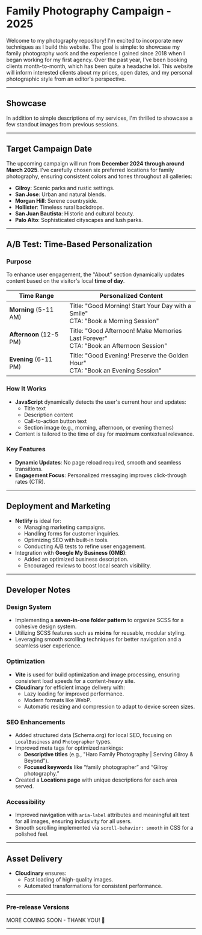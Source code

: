
# **Family Photography Campaign - 2025**  

Welcome to my photography repository! I'm excited to incorporate new techniques as I build this website. The goal is simple: to showcase my family photography work and the experience I gained since 2018 when I began working for my first agency. Over the past year, I've been booking clients month-to-month, which has been quite a headache lol. This website will inform interested clients about my prices, open dates, and my personal photographic style from an editor's perspective.

---

## **Showcase**  

In addition to simple descriptions of my services, I'm thrilled to showcase a few standout images from previous sessions.  

---

## **Target Campaign Date**  

The upcoming campaign will run from **December 2024 through around March 2025**. I’ve carefully chosen six preferred locations for family photography, ensuring consistent colors and tones throughout all galleries:  

- **Gilroy**: Scenic parks and rustic settings.  
- **San Jose**: Urban and natural blends.  
- **Morgan Hill**: Serene countryside.  
- **Hollister**: Timeless rural backdrops.  
- **San Juan Bautista**: Historic and cultural beauty.  
- **Palo Alto**: Sophisticated cityscapes and lush parks.

---

## **A/B Test: Time-Based Personalization**

### **Purpose**

To enhance user engagement, the "About" section dynamically updates content based on the visitor's local **time of day**.

| **Time Range**       | **Personalized Content**                                      |
|-----------------------|---------------------------------------------------------------|
| **Morning** (5-11 AM) | Title: "Good Morning! Start Your Day with a Smile" <br> CTA: "Book a Morning Session" |
| **Afternoon** (12-5 PM) | Title: "Good Afternoon! Make Memories Last Forever" <br> CTA: "Book an Afternoon Session" |
| **Evening** (6-11 PM) | Title: "Good Evening! Preserve the Golden Hour" <br> CTA: "Book an Evening Session" |

### **How It Works**

- **JavaScript** dynamically detects the user's current hour and updates:  
  - Title text  
  - Description content  
  - Call-to-action button text  
  - Section image (e.g., morning, afternoon, or evening themes)  
- Content is tailored to the time of day for maximum contextual relevance.  

### **Key Features**  

- **Dynamic Updates**: No page reload required, smooth and seamless transitions.  
- **Engagement Focus**: Personalized messaging improves click-through rates (CTR).  

---

## **Deployment and Marketing**  

- **Netlify** is ideal for:  
  - Managing marketing campaigns.  
  - Handling forms for customer inquiries.  
  - Optimizing SEO with built-in tools.  
  - Conducting A/B tests to refine user engagement.  
- Integration with **Google My Business (GMB)**:
  - Added an optimized business description.
  - Encouraged reviews to boost local search visibility.  

---

## **Developer Notes**  

### **Design System**  

- Implementing a **seven-in-one folder pattern** to organize SCSS for a cohesive design system.  
- Utilizing SCSS features such as **mixins** for reusable, modular styling.  
- Leveraging smooth scrolling techniques for better navigation and a seamless user experience.

### **Optimization**  

- **Vite** is used for build optimization and image processing, ensuring consistent load speeds for a content-heavy site.  
- **Cloudinary** for efficient image delivery with:
  - Lazy loading for improved performance.
  - Modern formats like WebP.
  - Automatic resizing and compression to adapt to device screen sizes.  

### **SEO Enhancements**  

- Added structured data (Schema.org) for local SEO, focusing on `LocalBusiness` and `Photographer` types.  
- Improved meta tags for optimized rankings:
  - **Descriptive titles** (e.g., "Haro Family Photography | Serving Gilroy & Beyond").  
  - **Focused keywords** like “family photographer” and “Gilroy photography.”  
- Created a **Locations page** with unique descriptions for each area served.  

### **Accessibility**  

- Improved navigation with `aria-label` attributes and meaningful alt text for all images, ensuring inclusivity for all users.  
- Smooth scrolling implemented via `scroll-behavior: smooth` in CSS for a polished feel.

---

## **Asset Delivery**  

- **Cloudinary** ensures:  
  - Fast loading of high-quality images.  
  - Automated transformations for consistent performance.  

---

### **Pre-release Versions**  

MORE COMING SOON - THANK YOU! 🚀  

---
